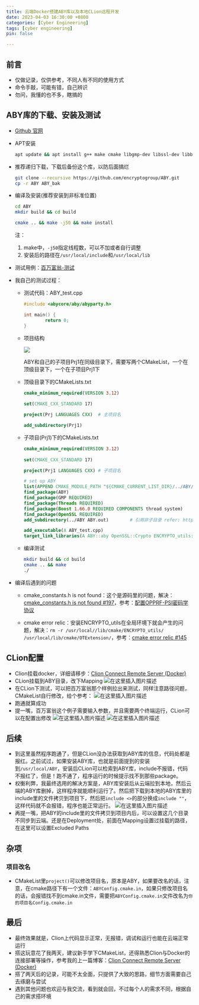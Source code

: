 ```yaml
---
title: 云端Docker搭建ABY库以及本地CLion远程开发
date: 2023-04-03 16:30:00 +0800
categories: [Cyber Engineering]
tags: [cyber engineering]
pin: false

---
```


## 前言
- 仅做记录，仅供参考，不同人有不同的使用方式
- 命令手敲，可能有错，自己辨识
- 勿问，我懂的也不多，瞎搞的



## ABY库的下载、安装及测试

- [Github 官网](https://github.com/encryptogroup/ABY)

- APT安装

  ```bash
  apt update && apt install g++ make cmake libgmp-dev libssl-dev libboost-all-dev doxygen -y
  ```

- 推荐递归下载，下载后备份这个库，以防后面搞烂
	```bash
	git clone --recursive https://github.com/encryptogroup/ABY.git
	cp -r ABY ABY_bak
	```
	
- 编译及安装(推荐安装到非标准位置)
	```bash
	cd ABY
	mkdir build && cd build
	
	cmake .. && make -j50 && make install
	```
	
	注：
	
	1. make中，`-j50`指定线程数，可以不加或者自行调整
	2. 安装后的路径在`/usr/local/include`和`/usr/local/lib`
	
- 测试用例：[百万富翁-测试](https://github.com/encryptogroup/ABY/tree/public/src/examples/millionaire_prob)

- 我自己的测试过程：

  - 测试代码：ABY_test.cpp

    ```cpp
    #include <abycore/aby/abyparty.h>
    
    int main() {
            return 0;
    }
    ```

  - 项目结构

    ![](https://cdn.jsdelivr.net/gh/Country-If/Typora-images/img/202311021914013.png)

    ABY和自己的子项目Prj1在同级目录下，需要写两个CMakeList，一个在顶级目录下，一个在子项目Prj1下

  - 顶级目录下的CMakeLists.txt

    ```cmake
    cmake_minimum_required(VERSION 3.12)
      
    set(CMAKE_CXX_STANDARD 17)
    
    project(Prj LANGUAGES CXX)	# 主项目名
    
    add_subdirectory(Prj1)
    ```

  - 子项目(Prj1)下的CMakeLists.txt

    ```cmake
    cmake_minimum_required(VERSION 3.12)
      
    set(CMAKE_CXX_STANDARD 17)
    
    project(Prj1 LANGUAGES CXX)	# 子项目名
    
    # set up ABY
    list(APPEND CMAKE_MODULE_PATH "${CMAKE_CURRENT_LIST_DIR}/../ABY/cmake")	# 添加路径
    find_package(ABY)
    find_package(GMP REQUIRED)
    find_package(Threads REQUIRED)
    find_package(Boost 1.66.0 REQUIRED COMPONENTS thread system)
    find_package(OpenSSL REQUIRED)
    add_subdirectory(../ABY ABY.out)        # 引用非子目录 refer: https://blog.csdn.net/weixin_30702887/article/details/95206925 
    
    add_executable(A ABY_test.cpp)
    target_link_libraries(A ABY::aby OpenSSL::Crypto ENCRYPTO_utils::encrypto_utils)
    ```

  - 编译测试

    ```bash
    mkdir build && cd build
    cmake .. && make
    ./
    ```


- 编译后遇到的问题

  - cmake_constants.h is not found：这个是源码里的问题，解决：[cmake_constants.h is not found #197](https://github.com/encryptogroup/ABY/issues/197)，参考：[配置OPPRF-PSI密码学协议](https://blog.csdn.net/weixin_45993094/article/details/126417101)

  - cmake error relic：安装ENCRYPTO_utils在全局环境下就会产生的问题，解决：`rm -r /usr/local//lib/cmake/ENCRYPTO_utils/ /usr/local/lib/cmake/OTExtension/`，参考：[cmake error relic #145](https://github.com/encryptogroup/ABY/issues/145)



## CLion配置
- Clion挂载docker，详细请移步：[Clion Connect Remote Server (Docker)](../Clion_Remote_Server/)
- CLion挂载到ABY目录，改下Mapping
![在这里插入图片描述](/assets/img/feda4de96e124c87ba772c0af94ebe93.png)
- 在CLion下测试，可以把百万富翁那个样例拉出来测试，同样注意路径问题，CMakeList自行修改，给个参考：
![在这里插入图片描述](/assets/img/5ad464e7eec3480286b735866058dda4.png)
- 跑通就算成功
- 提一嘴，百万富翁这个例子需要输入参数，并且需要两个终端运行，CLion可以在配置出修改
![在这里插入图片描述](/assets/img/5e3583f3eda247d4b7dece1796fef220.png)
![在这里插入图片描述](/assets/img/5c13edf397fb4d38b600ac0de98dc519.png)



## 后续

- 到这里虽然程序跑通了，但是CLion没办法获取到ABY库的信息，代码处都是报红。之前试过，如果安装ABY库，也就是前面提到的安装到`/usr/local/ABY`，安装后CLion可以检索到ABY库，include不报错，代码不报红了，但是！跑不通了，程序运行的时候提示找不到那些package。
- 权衡利弊，我最终选用的解决方案是，ABY库安装后从云端拉到本地，然后云端的ABY库删掉，这样程序就能顺利运行了。然后把下载到本地的ABY库里的include里的文件拷贝到项目下，然后把`include <>`的部分换成`include ""`，这样代码就不会报错，程序也能正常运行。
![在这里插入图片描述](/assets/img/23dd17e382c04ad4a51f72e9e43552cf.png)
- 再提一嘴，把ABY的include里的文件拷贝到项目内后，可以设置这几个目录不同步到云端。还是在Deployment处，前面在Mapping设置过挂载的路径，在这里可以设置Excluded Paths

## 杂项
### 项目改名
- CMakeList里`project()`可以修改项目名，原本是ABY，如果要改名的话，注意，在cmake路径下有一个文件：`ABYConfig.cmake.in`，如果只修改项目名的话，会报错找不到cmake.in文件，需要把`ABYConfig.cmake.in`文件改名为`你的项目名Config.cmake.in`



## 最后

- 最终效果就是，Clion上代码显示正常，无报错，调试和运行也能在云端正常运行
- 搭这玩意花了我两天，建议新手学下CMakeList，还得熟悉Clion与Docker的连接部署等操作，参考我的上一篇博客：[Clion Connect Remote Server (Docker)](../Clion_Remote_Server/)
- 搭了两天后的记录，可能不太全面，只提供了大致的思路，细节方面需要自己去琢磨与尝试
- 遇到其他问题也欢迎与我交流，看到就会回，不过每个人的需求不同，根据自己的需求搭环境